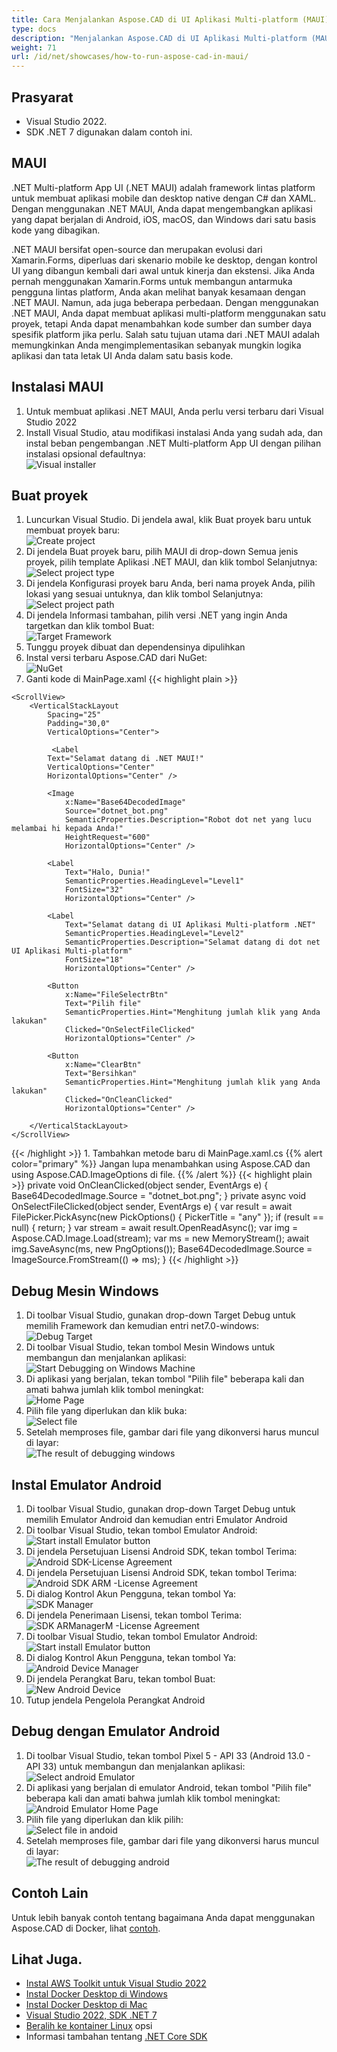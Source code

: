 ```yaml
---
title: Cara Menjalankan Aspose.CAD di UI Aplikasi Multi-platform (MAUI)
type: docs
description: "Menjalankan Aspose.CAD di UI Aplikasi Multi-platform (MAUI)."
weight: 71
url: /id/net/showcases/how-to-run-aspose-cad-in-maui/
---
```


## Prasyarat
- Visual Studio 2022.
- SDK .NET 7 digunakan dalam contoh ini.


## MAUI

.NET Multi-platform App UI (.NET MAUI) adalah framework lintas platform untuk membuat aplikasi mobile dan desktop native dengan C# dan XAML.
Dengan menggunakan .NET MAUI, Anda dapat mengembangkan aplikasi yang dapat berjalan di Android, iOS, macOS, dan Windows dari satu basis kode yang dibagikan.

.NET MAUI bersifat open-source dan merupakan evolusi dari Xamarin.Forms, diperluas dari skenario mobile ke desktop, dengan kontrol UI yang dibangun kembali dari awal untuk kinerja dan ekstensi.
Jika Anda pernah menggunakan Xamarin.Forms untuk membangun antarmuka pengguna lintas platform, Anda akan melihat banyak kesamaan dengan .NET MAUI.
Namun, ada juga beberapa perbedaan.
Dengan menggunakan .NET MAUI, Anda dapat membuat aplikasi multi-platform menggunakan satu proyek, tetapi Anda dapat menambahkan kode sumber dan sumber daya spesifik platform jika perlu.
Salah satu tujuan utama dari .NET MAUI adalah memungkinkan Anda mengimplementasikan sebanyak mungkin logika aplikasi dan tata letak UI Anda dalam satu basis kode.


## Instalasi MAUI

1. Untuk membuat aplikasi .NET MAUI, Anda perlu versi terbaru dari Visual Studio 2022
1. Install Visual Studio, atau modifikasi instalasi Anda yang sudah ada, dan instal beban pengembangan .NET Multi-platform App UI dengan pilihan instalasi opsional defaultnya:<br>
![Visual installer](/cad/_assets/showcases/maui/visual-installer.png)


## Buat proyek

1. Luncurkan Visual Studio. Di jendela awal, klik Buat proyek baru untuk membuat proyek baru:<br>
![Create project](/cad/_assets/showcases/maui/create-project.png)<br>
1. Di jendela Buat proyek baru, pilih MAUI di drop-down Semua jenis proyek, pilih template Aplikasi .NET MAUI, dan klik tombol Selanjutnya:<br>
![Select project type](/cad/_assets/showcases/maui/select-project.png)<br>
1. Di jendela Konfigurasi proyek baru Anda, beri nama proyek Anda, pilih lokasi yang sesuai untuknya, dan klik tombol Selanjutnya:<br>
![Select project path](/cad/_assets/showcases/maui/select-project-path.png)<br>
1. Di jendela Informasi tambahan, pilih versi .NET yang ingin Anda targetkan dan klik tombol Buat:<br>
![Target Framework](/cad/_assets/showcases/maui/select-framework.png)<br>
1. Tunggu proyek dibuat dan dependensinya dipulihkan
1. Instal versi terbaru Aspose.CAD dari NuGet:<br>
![NuGet](/cad/_assets/showcases/maui/nuget.png)<br>
1. Ganti kode di MainPage.xaml
{{< highlight plain >}}
<?xml version="1.0" encoding="utf-8" ?>
<ContentPage xmlns="http://schemas.microsoft.com/dotnet/2021/maui"
             xmlns:x="http://schemas.microsoft.com/winfx/2009/xaml"
             x:Class="MauiApp1.MainPage">

    <ScrollView>
        <VerticalStackLayout
            Spacing="25"
            Padding="30,0"
            VerticalOptions="Center">

             <Label 
            Text="Selamat datang di .NET MAUI!"
            VerticalOptions="Center" 
            HorizontalOptions="Center" />

            <Image
                x:Name="Base64DecodedImage"
                Source="dotnet_bot.png"
                SemanticProperties.Description="Robot dot net yang lucu melambai hi kepada Anda!"
                HeightRequest="600"
                HorizontalOptions="Center" />

            <Label
                Text="Halo, Dunia!"
                SemanticProperties.HeadingLevel="Level1"
                FontSize="32"
                HorizontalOptions="Center" />

            <Label
                Text="Selamat datang di UI Aplikasi Multi-platform .NET"
                SemanticProperties.HeadingLevel="Level2"
                SemanticProperties.Description="Selamat datang di dot net UI Aplikasi Multi-platform"
                FontSize="18"
                HorizontalOptions="Center" />

            <Button
                x:Name="FileSelectrBtn"
                Text="Pilih file"
                SemanticProperties.Hint="Menghitung jumlah klik yang Anda lakukan"
                Clicked="OnSelectFileClicked"
                HorizontalOptions="Center" />

            <Button
                x:Name="ClearBtn"
                Text="Bersihkan"
                SemanticProperties.Hint="Menghitung jumlah klik yang Anda lakukan"
                Clicked="OnCleanClicked"
                HorizontalOptions="Center" />

        </VerticalStackLayout>
    </ScrollView>
</ContentPage>
{{< /highlight >}}
1. Tambahkan metode baru di MainPage.xaml.cs
{{% alert color="primary" %}} 
Jangan lupa menambahkan using Aspose.CAD dan using Aspose.CAD.ImageOptions di file.
{{% /alert %}}
{{< highlight plain >}}
private void OnCleanClicked(object sender, EventArgs e)
{
    Base64DecodedImage.Source = "dotnet_bot.png";
}
private async void OnSelectFileClicked(object sender, EventArgs e)
{
    var result = await FilePicker.PickAsync(new PickOptions()
    {
        PickerTitle = "any"
    });
    if (result == null)
    {
        return;
    }
    var stream = await result.OpenReadAsync();
    var img = Aspose.CAD.Image.Load(stream);
    var ms = new MemoryStream();
    await img.SaveAsync(ms, new PngOptions());
    Base64DecodedImage.Source = ImageSource.FromStream(() => ms);
}
{{< /highlight >}}


## Debug Mesin Windows

1. Di toolbar Visual Studio, gunakan drop-down Target Debug untuk memilih Framework dan kemudian entri net7.0-windows:<br>
![Debug Target](/cad/_assets/showcases/maui/windows-mode.png)<br>
1. Di toolbar Visual Studio, tekan tombol Mesin Windows untuk membangun dan menjalankan aplikasi:<br>
![Start Debugging on Windows Machine](/cad/_assets/showcases/maui/windows-start-debug.png)<br>
1. Di aplikasi yang berjalan, tekan tombol "Pilih file" beberapa kali dan amati bahwa jumlah klik tombol meningkat:<br>
![Home Page](/cad/_assets/showcases/maui/windows-home-page.png)<br>
1. Pilih file yang diperlukan dan klik buka:<br>
![Select file](/cad/_assets/showcases/maui/select-file.png)<br>
1. Setelah memproses file, gambar dari file yang dikonversi harus muncul di layar:<br>
![The result of debugging windows](/cad/_assets/showcases/maui/windows-result.png)


## Instal Emulator Android

1. Di toolbar Visual Studio, gunakan drop-down Target Debug untuk memilih Emulator Android dan kemudian entri Emulator Android
1. Di toolbar Visual Studio, tekan tombol Emulator Android:<br>
![Start install Emulator button](/cad/_assets/showcases/maui/start-install-emulator.png)<br>
1. Di jendela Persetujuan Lisensi Android SDK, tekan tombol Terima:<br>
![Android SDK-License Agreement](/cad/_assets/showcases/maui/android-sdk-1.png)<br>
1. Di jendela Persetujuan Lisensi Android SDK, tekan tombol Terima:<br>
![Android SDK ARM -License Agreement](/cad/_assets/showcases/maui/android-sdk-2.png)<br>
1. Di dialog Kontrol Akun Pengguna, tekan tombol Ya:<br>
![SDK Manager](/cad/_assets/showcases/maui/android-sdk-3.png)<br>
1. Di jendela Penerimaan Lisensi, tekan tombol Terima:<br>
![SDK ARManagerM -License Agreement](/cad/_assets/showcases/maui/android-sdk-4.png)<br>
1. Di toolbar Visual Studio, tekan tombol Emulator Android:<br>
![Start install Emulator button](/cad/_assets/showcases/maui/start-install-emulator.png)<br>
1. Di dialog Kontrol Akun Pengguna, tekan tombol Ya:<br>
![Android Device Manager](/cad/_assets/showcases/maui/android-device-manager.png)<br>
1. Di jendela Perangkat Baru, tekan tombol Buat:<br>
![New Android Device](/cad/_assets/showcases/maui/android-new-device.png)<br>
1. Tutup jendela Pengelola Perangkat Android


## Debug dengan Emulator Android

1. Di toolbar Visual Studio, tekan tombol Pixel 5 - API 33 (Android 13.0 - API 33) untuk membangun dan menjalankan aplikasi:<br>
![Select android Emulator](/cad/_assets/showcases/maui/select-android-emulator.png)<br>
1. Di aplikasi yang berjalan di emulator Android, tekan tombol "Pilih file" beberapa kali dan amati bahwa jumlah klik tombol meningkat:<br>
![Android Emulator Home Page](/cad/_assets/showcases/maui/android-home-page.png)<br>
1. Pilih file yang diperlukan dan klik pilih:<br>
![Select file in andoid](/cad/_assets/showcases/maui/select-file-android.png)<br>
1. Setelah memproses file, gambar dari file yang dikonversi harus muncul di layar:<br>
![The result of debugging android](/cad/_assets/showcases/maui/android-result.png)


## Contoh Lain

Untuk lebih banyak contoh tentang bagaimana Anda dapat menggunakan Aspose.CAD di Docker, lihat [contoh](https://github.com/aspose-cad/Aspose.CAD-Documentation).


## Lihat Juga.

- [Instal AWS Toolkit untuk Visual Studio 2022](https://marketplace.visualstudio.com/items?itemName=AmazonWebServices.AWSToolkitforVisualStudio2022)
- [Instal Docker Desktop di Windows](https://docs.docker.com/docker-for-windows/install/)
- [Instal Docker Desktop di Mac](https://docs.docker.com/docker-for-mac/install/)
- [Visual Studio 2022, SDK .NET 7](https://docs.microsoft.com/en-us/dotnet/core/install/windows?tabs=net70#dependencies)
- [Beralih ke kontainer Linux](https://docs.docker.com/docker-for-windows/#switch-between-windows-and-linux-containers) opsi
- Informasi tambahan tentang [.NET Core SDK](https://hub.docker.com/_/microsoft-dotnet-sdk)
